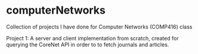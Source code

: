 # computerNetworks
Collection of projects I have done for Computer Networks (COMP416) class

Project 1: A server and client implementation from scratch, created for querying the CoreNet API in order to to fetch journals and articles.
